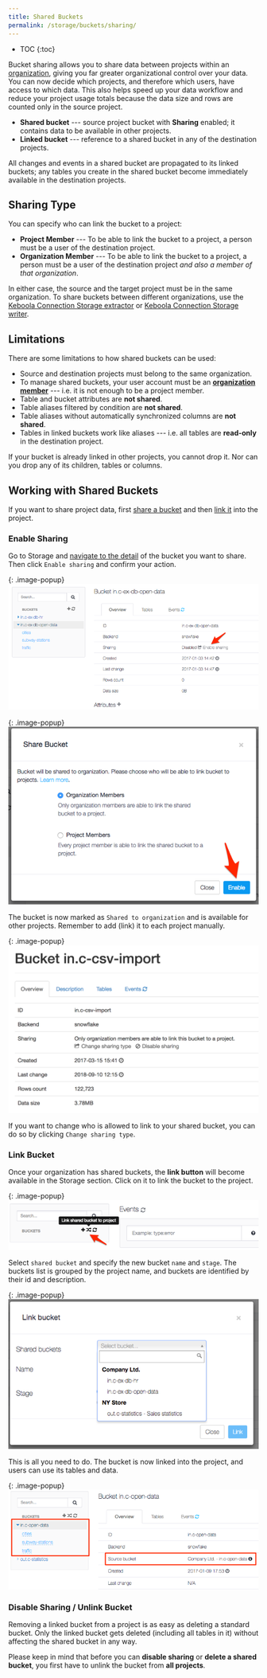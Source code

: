 ```yaml
---
title: Shared Buckets
permalink: /storage/buckets/sharing/
---
```


* TOC
{:toc}

Bucket sharing allows you to share data between projects within an [organization](/management/organization/),
giving you far greater organizational control over your data.
You can now decide which projects, and therefore which users, have access to which data.
This also helps speed up your data workflow and reduce your project usage totals because the data size
and rows are counted only in the source project.

- **Shared bucket** --- source project bucket with **Sharing** enabled; it contains data to be available in other projects.
- **Linked bucket** --- reference to a shared bucket in any of the destination projects.

All changes and events in a shared bucket are propagated to its linked buckets;
any tables you create in the shared bucket become immediately available in the destination projects.

## Sharing Type
You can specify who can link the bucket to a project:

- **Project Member** --- To be able to link the bucket to a project, a person must be a user of the destination project.
- **Organization Member** --- To be able to link the bucket to a project, a person must be a user of the destination project
*and also a member of that organization*.

In either case, the source and the target project must be in the same organization. To share buckets between different 
organizations, use the [Keboola Connection Storage extractor](/extractors/storage/storage-api/) or 
[Keboola Connection Storage writer](/writers/storage-api/).

## Limitations

There are some limitations to how shared buckets can be used:

- Source and destination projects must belong to the same organization.
- To manage shared buckets, your user account must be an [**organization member**](/management/organization/) --- i.e. it is not enough to
be a project member.
- Table and bucket attributes are **not shared**.
- Table aliases filtered by condition are **not shared**.
- Table aliases without automatically synchronized columns are **not shared**.
- Tables in linked buckets work like aliases --- i.e. all tables are **read-only** in the destination project.

If your bucket is already linked in other projects, you cannot drop it.
Nor can you drop any of its children, tables or columns.

## Working with Shared Buckets

If you want to share project data, first [share a bucket](/storage/buckets/sharing/#enable-sharing)
and then [link it](/storage/buckets/sharing/#link-bucket) into the project.

### Enable Sharing

Go to Storage and [navigate to the detail](/storage/buckets/) of the bucket you want to share.
Then click `Enable sharing` and confirm your action.

{: .image-popup}
![Screenshot -- Enable sharing](/storage/buckets/sharing/sharing-enable-1.png)

{: .image-popup}
![Screenshot -- Confirm action](/storage/buckets/sharing/sharing-enable-2-v3.png)

The bucket is now marked as `Shared to organization` and is available for other projects.
Remember to add (link) it to each project manually.

{: .image-popup}
![Screenshot -- Confirm action](/storage/buckets/sharing/change_sharing_type.png)

If you want to change who is allowed to link to your shared bucket, you can do so by clicking `Change sharing type`.

### Link Bucket

Once your organization has shared buckets, the **link button** will become available in the Storage section.
Click on it to link the bucket to the project.

{: .image-popup}
![Screenshot -- Link button](/storage/buckets/sharing/link-bucket-1.png)

Select `shared bucket` and specify the new bucket `name` and `stage`.
The buckets list is grouped by the project name, and buckets are identified by their id and description.

{: .image-popup}
![Screenshot -- Select shared bucket](/storage/buckets/sharing/link-bucket-2.png)

This is all you need to do. The bucket is now linked into the project, and users can use its tables and data.

{: .image-popup}
![Screenshot -- Linked bucket detail](/storage/buckets/sharing/link-bucket-3-v2.png)

### Disable Sharing / Unlink Bucket

Removing a linked bucket from a project is as easy as deleting a standard bucket. Only
the linked bucket gets deleted (including all tables in it) without affecting the shared bucket in any way.

Please keep in mind that before you can **disable sharing** or **delete a shared bucket**,
you first have to unlink the bucket from **all projects**.
